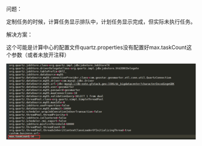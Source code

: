 问题：

定制任务的时候，计算任务显示排队中，计划任务显示完成，但实际未执行任务。

解决方案：

这个可能是计算中心的配置文件quartz.properties没有配置好max.taskCount这个参数（或者未放开注释）

![](picture/11.png)